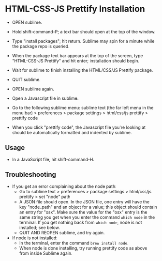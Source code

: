 # HTML-CSS-JS Prettify Installation

- OPEN sublime.
- Hold shift-command-P; a text bar should open at the top of the window.

- Type "install packages"; hit return. Sublime may spin for a minute while the package repo is queried.
- When the package text bar appears at the top of the screen, type "HTML-CSS-JS Prettify" and hit enter; installation should begin.
- Wait for sublime to finish installing the HTML/CSS/JS Prettify package.

- QUIT sublime.
- OPEN sublime again.

- Open a Javascript file in sublime.
- Go to the following sublime menu:
  sublime text (the far left menu in the menu bar) > preferences > package settings > html/css/js prettify > prettify code
- When you click "prettify code", the Javascript file you're looking at should be automatically formatted and indented by sublime.

## Usage

- In a JavaScript file, hit shift-command-H.

## Troubleshooting
- If you get an error complaining about the node path:
  - Go to 
    sublime text > preferences > package settings > html/css/js prettify > set "node" path
  - A JSON file should open. In the JSON file, one entry will have the key "node_path" and an object for a value; this object should contain an entry for "osx". Make sure the value for the "osx" entry is the same string you get when you enter the command `which node` in the terminal. If you get nothing back from `which node`, node is not installed; see below.
  - QUIT AND REOPEN sublime, and try again.
- If node is not installed:
  - In the terminal, enter the command `brew install node`.
  - When node is done installing, try running prettify code as above from inside Sublime again.
